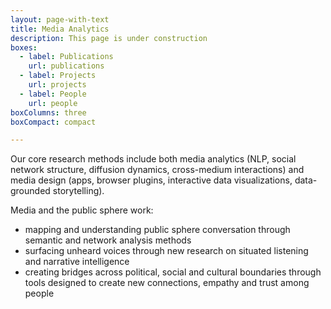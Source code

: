```yaml
---
layout: page-with-text
title: Media Analytics
description: This page is under construction
boxes:
  - label: Publications
    url: publications
  - label: Projects
    url: projects
  - label: People
    url: people
boxColumns: three
boxCompact: compact

---
```


Our core research methods include both media analytics (NLP, social network structure, diffusion dynamics, cross-medium interactions) and media design (apps, browser plugins, interactive data visualizations, data-grounded storytelling).

Media and the public sphere work:
- mapping and understanding public sphere conversation through semantic and network analysis methods
- surfacing unheard voices through new research on situated listening and narrative intelligence
- creating bridges across political, social and cultural boundaries through tools designed to create new connections, empathy and trust among people

